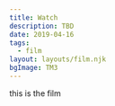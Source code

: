 ```yaml
---
title: Watch
description: TBD
date: 2019-04-16
tags:
  - film
layout: layouts/film.njk
bgImage: TM3
---
```

this is the film
